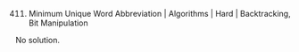 411. Minimum Unique Word Abbreviation | Algorithms | Hard | Backtracking, Bit Manipulation

No solution.
